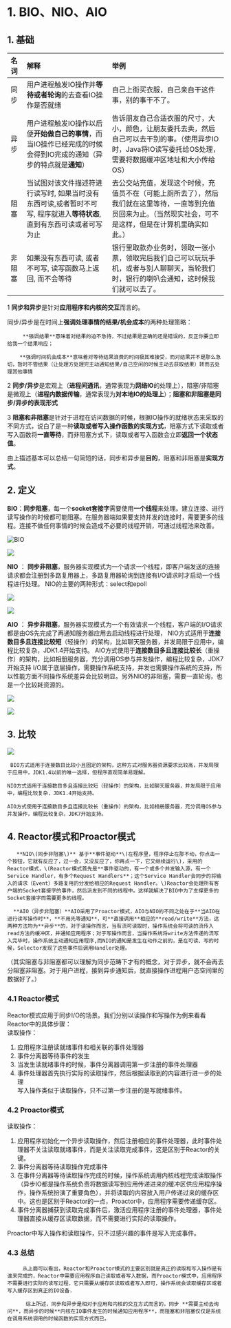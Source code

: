 # 1. BIO、NIO、AIO

## 1. 基础

| **名词** | **解释** | **举例** |
| :--- | :--- | :--- |
| 同步 | 用户进程触发IO操作并**等待或者轮询**的去查看IO操作是否就绪 | 自己上街买衣服，自己亲自干这件事，别的事干不了。 |
| 异步 | 用户进程触发IO操作以后便**开始做自己的事情**，而当IO操作已经完成的时候会得到IO完成的通知（异步的特点就是**通知**） | 告诉朋友自己合适衣服的尺寸，大小，颜色，让朋友委托去卖，然后自己可以去干别的事。（使用异步IO时，Java将IO读写委托给OS处理，需要将数据缓冲区地址和大小传给OS） |
| 阻塞 | 当试图对该文件描述符进行读写时, 如果当时没有东西可读,或者暂时不可写, 程序就进入**等待状态**, 直到有东西可读或者可写为止 | 去公交站充值，发现这个时候，充值员不在（可能上厕所去了），然后我们就在这里等待，一直等到充值员回来为止。（当然现实社会，可不是这样，但是在计算机里确实如此。） |
| 非阻塞 | 如果没有东西可读, 或者不可写, 读写函数马上返回, 而不会等待 | 银行里取款办业务时，领取一张小票，领取完后我们自己可以玩玩手机，或者与别人聊聊天，当轮我们时，银行的喇叭会通知，这时候我们就可以去了。 |

 1 **同步和异步**是针对**应用程序和内核的交互**而言的。

 同步/异步是在时间上**强调处理事情的结果/机会成本**的两种处理策略：         

         **强调结果**意味着对结果的迫不急待，不过结果是正确的还是错误的，反正你要立即给我一个结果响应；                                                                                                                                     

        **强调时间机会成本**意味着对等待结果浪费的时间极其难接受，而对结果并不是那么急切，暂时不管结果（让处理方处理完主动通知结果/自己空闲的时候主动去获取结果）转而去处理其他事情

2 **同步/异步**是宏观上（**进程间通讯**，通常表现为**网络IO**的处理上），阻塞/非阻塞是微观上（**进程内数据传输**，通常表现为**对本地IO的处理上**）；**阻塞和非阻塞是同步/异步的表现形式**

3 **阻塞和非阻塞**是针对于进程在访问数据的时候，根据IO操作的就绪状态来采取的不同方式，说白了是一种**读取或者写入操作函数的实现方式**，阻塞方式下读取或者写入函数将**一直等待**，而非阻塞方式下，读取或者写入函数会立即**返回一个状态值**。

由上描述基本可以总结一句简短的话，同步和异步是**目的**，阻塞和非阻塞是**实现方式**。 

## 2. 定义

**BIO**：**同步阻塞**，每一个**socket套接字**需要使用**一个线程**来处理。建立连接、进行读写操作的时候都可能阻塞。在服务器端如果要支持并发的连接时，需要更多的线程。连接不做任何事情的时候会造成不必要的线程开销，可通过线程池来改善。

![BIO](../../../.gitbook/assets/image%20%28236%29.png)

![](../../../.gitbook/assets/image%20%2862%29.png)

**NIO** ： **同步非阻塞**，服务器实现模式为一个请求一个线程，即客户端发送的连接请求都会注册到多路复用器上，多路复用器轮询到连接有I/O请求时才启动一个线程进行处理。 NIO的主要的两种形式：select和epoll 

![](../../../.gitbook/assets/image%20%28248%29.png)

![](../../../.gitbook/assets/image%20%28331%29.png)

**AIO** ： **异步非阻塞**，服务器实现模式为一个有效请求一个线程，客户端的I/O请求都是由OS先完成了再通知服务器应用去启动线程进行处理， NIO方式适用于**连接数目多且连接比较短**（轻操作）的架构，比如聊天服务器，并发局限于应用中，编程比较复杂，JDK1.4开始支持。 AIO方式使用于**连接数目多且连接比较长**（重操作）的架构，比如相册服务器，充分调用OS参与并发操作，编程比较复杂，JDK7开始支持 I/O属于底层操作，需要操作系统支持，并发也需要操作系统的支持，所以性能方面不同操作系统差异会比较明显。另外NIO的非阻塞，需要一直轮询，也是一个比较耗资源的。

![](../../../.gitbook/assets/image%20%28352%29.png)

![](../../../.gitbook/assets/image%20%28205%29.png)

## 3. 比较

![](../../../.gitbook/assets/image%20%28182%29.png)

     BIO方式适用于连接数目比较小且固定的架构，这种方式对服务器资源要求比较高，并发局限于应用中，JDK1.4以前的唯一选择，但程序直观简单易理解。   
  
    NIO方式适用于连接数目多且连接比较短（轻操作）的架构，比如聊天服务器，并发局限于应用中，编程比较复杂，JDK1.4开始支持。   
  
    AIO方式使用于连接数目多且连接比较长（重操作）的架构，比如相册服务器，充分调用OS参与并发操作，编程比较复杂，JDK7开始支持。

## 4. Reactor模式和Proactor模式

       **NIO\(同步非阻塞\)** 基于**事件驱动**\(在程序里，程序停止在那不动，你点击一个按钮，它就有反应了，过一会，又没反应了，你再点一下，它又继续运行\)，采用的Reactor模式，\(Reactor模式首先是**事件驱动的，有一个或多个并发输入源，有一个Service Handler，有多个Request Handlers**；这个Service Handler会同步的将输入的请求（Event）多路复用的分发给相应的Request Handler。\)Reactor会处理所有客户端的Socket套接字的事件，然后派发到不同的线程中。这样就解决了BIO中为了支撑更多的Socket套接字而需要更多的线程。

      **AIO（异步非阻塞）**AIO采用了Proactor模式，AIO与NIO的不同之处在于**当AIO在进行读写操作时**，**不用先等通知**，可**直接调用**相应的**read/write**方法，这两种方法均为**异步**的，对于读操作而言，当有流可读取时，操作系统会将可读的流传入read方法的缓冲区，并通知应用程序；对于写操作而言，当操作系统将write方法传递的流写入完毕时，操作系统主动通知应用程序,而NIO的通知是发生在动作之前的，是在可读、写的时候，Selector发现了这些事件后调用Handler处理。  
    
（其实阻塞与非阻塞都可以理解为同步范畴下才有的概念，对于异步，就不会再去分阻塞非阻塞。对于用户进程，接到异步通知后，就直接操作进程用户态空间里的数据好了。）  

### 4.1 Reactor模式

Reactor模式应用于同步I/O的场景。我们分别以读操作和写操作为例来看看Reactor中的具体步骤：    
读取操作：    
1. 应用程序注册读就绪事件和相关联的事件处理器    
2. 事件分离器等待事件的发生    
3. 当发生读就绪事件的时候，事件分离器调用第一步注册的事件处理器    
4. 事件处理器首先执行实际的读取操作，然后根据读取到的内容进行进一步的处理    
写入操作类似于读取操作，只不过第一步注册的是写就绪事件。  

### 4.2 Proactor模式

读取操作：    
1. 应用程序初始化一个异步读取操作，然后注册相应的事件处理器，此时事件处理器不关注读取就绪事件，而是关注读取完成事件，这是区别于Reactor的关键。    
2. 事件分离器等待读取操作完成事件    
3. 在事件分离器等待读取操作完成的时候，操作系统调用内核线程完成读取操作（异步IO都是操作系统负责将数据读写到应用传递进来的缓冲区供应用程序操作，操作系统扮演了重要角色），并将读取的内容放入用户传递过来的缓存区中。这也是区别于Reactor的一点，Proactor中，应用程序需要传递缓存区。    
4. 事件分离器捕获到读取完成事件后，激活应用程序注册的事件处理器，事件处理器直接从缓存区读取数据，而不需要进行实际的读取操作。    
    
Proactor中写入操作和读取操作，只不过感兴趣的事件是写入完成事件。  

### 4.3 总结

         从上面可以看出，Reactor和Proactor模式的主要区别就是真正的读取和写入操作是有谁来完成的，Reactor中需要应用程序自己读取或者写入数据，而Proactor模式中，应用程序不需要进行实际的读写过程，它只需要从缓存区读取或者写入即可，操作系统会读取缓存区或者写入缓存区到真正的IO设备.    
     
          综上所述，同步和异步是相对于应用和内核的交互方式而言的，同步 **需要主动去询问**，而异步的时候**内核在IO事件发生的时候通知应用程序**，而阻塞和非阻塞仅仅是系统在调用系统调用的时候函数的实现方式而已。  

